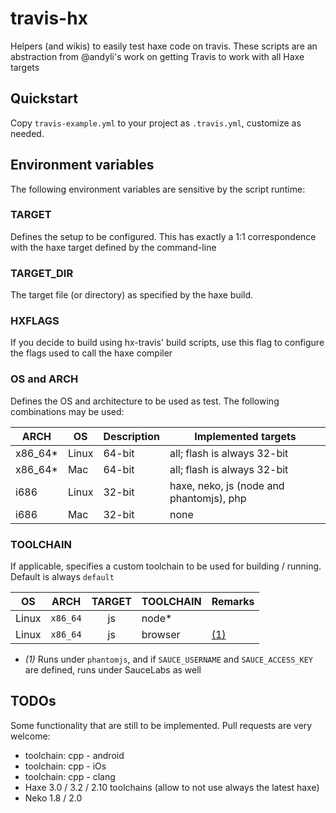 # travis-hx
Helpers (and wikis) to easily test haxe code on travis. These scripts are an abstraction from @andyli's work on getting Travis to work with all Haxe targets

## Quickstart
Copy `travis-example.yml` to your project as `.travis.yml`, customize as needed.

## Environment variables
The following environment variables are sensitive by the script runtime:

### TARGET
Defines the setup to be configured. This has exactly a 1:1 correspondence with the haxe target defined by the command-line

### TARGET_DIR
The target file (or directory) as specified by the haxe build.

### HXFLAGS
If you decide to build using hx-travis' build scripts, use this flag to configure the flags used to call the haxe compiler

### OS and ARCH
Defines the OS and architecture to be used as test. The following combinations may be used:

| ARCH    |    OS    | Description      |  Implemented targets                                  |
| ------  | -------- | ---------------- | ----------------------------------------------------- |
| x86_64* | Linux    | 64-bit           | all; flash is always 32-bit
| x86_64* | Mac      | 64-bit           | all; flash is always 32-bit
| i686    | Linux    | 32-bit           | haxe, neko, js (node and phantomjs), php
| i686    | Mac      | 32-bit           | none

### TOOLCHAIN
If applicable, specifies a custom toolchain to be used for building / running. Default is always `default`

|   OS    |    ARCH    |    TARGET    |  TOOLCHAIN  | Remarks
| ------- | :--------: | :----------: | ----------- | -------
| Linux   | `x86_64`   | js           | node* |
| Linux   | `x86_64`   | js           | browser | [(1)](#toolchain_remark_browser)

* <a name="toolchain_remark_browser" /> *(1)* Runs under `phantomjs`, and if `SAUCE_USERNAME` and `SAUCE_ACCESS_KEY` are defined, runs under SauceLabs as well

## TODOs
Some functionality that are still to be implemented. Pull requests are very welcome:

 * toolchain: cpp - android
 * toolchain: cpp - iOs
 * toolchain: cpp - clang
 * Haxe 3.0 / 3.2 / 2.10 toolchains (allow to not use always the latest haxe)
 * Neko 1.8 / 2.0

